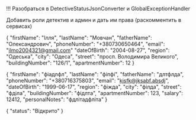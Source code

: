
!!! Разобраться в DetectiveStatusJsonConverter и GlobalExceptionHandler

Добавить роли детектив и админ и дать им права (раскомментить в сервисах)

{
"firstName": "Ілля",
"lastName": "Мовчан",
"fatherName": "Олександрович",
"phoneNumber": "+380730650464",
"email": "ilmo2004321@gmail.com"
"dateOfBirth": "2004-08-27",
"region": "Одеська",
"city": "Одеса",
"street": "просп. Володимира Великого",
"buildingNumber": "126/1",
"apartmentNumber": 12
}

{
"firstName": "фіадлфл",
"lastName": "фіпфі",
"fatherName": "длтфлда",
"phoneNumber": "+380716375803",
"email": "kjsfk@jksabf.absdj",
"dateOfBirth": "1999-06-17",
"region": "фіжда",
"city": "філда",
"street": "фділа",
"buildingNumber": "фідлта",
"apartmentNumber": 123,
"salary": 12412,
"personalNotes": "фдлітадфліта"
}


{
"status": "Відкрито"
}